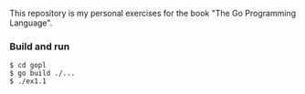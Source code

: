 This repository is my personal exercises for the book "The Go Programming Language".

### Build and run

```
$ cd gopl
$ go build ./...
$ ./ex1.1
```
